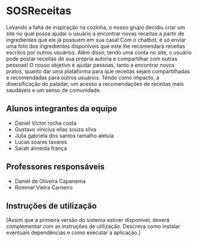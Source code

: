 # SOSReceitas

Levando a falta de inspiração na cozinha, o nosso grupo decidiu criar um site no qual possa ajudar o usuário a encontrar novas receitas a partir de ingredientes que ele já possuem em sua casa!
Com o chatbot, é só enviar uma foto dos ingredientes disponíveis que este lhe recomendará receitas escritos por outros usuários. Além disso, tendo uma conta no site, o usuário pode postar receitas de sua própria autoria e compartilhar com outras pessoas! 
O nosso objetivo é ajudar pessoas, tanto a encontrar novos pratos, quanto dar uma plataforma para que receitas sejam compartilhadas e recomendadas para outros usuários. Tendo como impacto, a diversificação do paladar, um acesso a recomendações de receitas mais saudáveis e um senso de comunidade.

## Alunos integrantes da equipe

* Daniel Victor rocha costa
* Gustavo vinicius elias souza silva
* Julia gabriela dos santos ramalho aleluia
* Lucas soares tavares
* Sarah almeida frança

## Professores responsáveis

* Daniel de Oliveira Capanema
* Rommel Vieira Carneiro

## Instruções de utilização

[Assim que a primeira versão do sistema estiver disponível, deverá complementar com as instruções de utilização. Descreva como instalar eventuais dependências e como executar a aplicação.]
